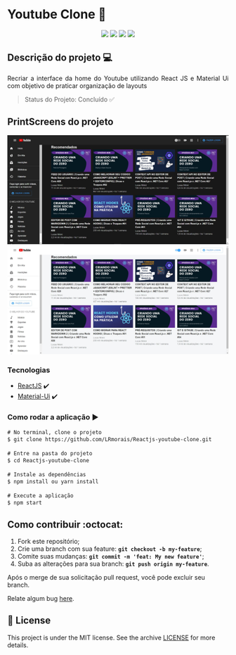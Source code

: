 # Youtube Clone 🎥

<p align="center">
    <img src="https://img.shields.io/static/v1?label=Javascript&message=language&color=yellow&style=for-the-badge&logo=javascript" style="display: inline;"/>
    <img src="https://img.shields.io/static/v1?label=ReactJS&message=framework&color=blue&style=for-the-badge&logo=react" style="display: inline;"/>
    <img src="https://img.shields.io/static/v1?label=Material-UI&message=framework&color=orange&style=for-the-badge&logo=material-ui" style="display: inline;"/>
    <img src="https://img.shields.io/static/v1?label=Youtube&message=clone&color=blue&style=for-the-badge&logo=youtube" style="display: inline;"/>
</p>

##  Descrição do projeto 💻
<p align="justify"> Recriar a interface da home do Youtube utilizando React JS e Material Ui com objetivo de praticar organização de layouts </p>

> Status do Projeto: Concluído ✅

## PrintScreens do projeto
![Dark Theme](https://github.com/LRmorais/Reactjs-youtube-clone/blob/main/public/prtScProject/youtubeDark.JPG?raw=true)
![Light Theme](https://github.com/LRmorais/Reactjs-youtube-clone/blob/main/public/prtScProject/YoutubeLight.JPG?raw=true)


### Tecnologias
- [ReactJS](https://pt-br.reactjs.org/) :heavy_check_mark:
- [Material-Ui](https://material-ui.com/) :heavy_check_mark:


### Como rodar a aplicação :arrow_forward:
```
# No terminal, clone o projeto
$ git clone https://github.com/LRmorais/Reactjs-youtube-clone.git

# Entre na pasta do projeto
$ cd Reactjs-youtube-clone

# Instale as dependências
$ npm install ou yarn install

# Execute a aplicação
$ npm start
```
##  Como contribuir :octocat:
1. Fork este repositório;
2. Crie uma branch com sua feature: **`git checkout -b my-feature`**;
3. Comite suas mudanças: **`git commit -m 'feat: My new feature'`**;
4. Suba as alterações para sua branch: **`git push origin my-feature`**.

Após o merge de sua solicitação pull request, você pode excluir seu branch.

Relate algum bug [here](https://github.com/LRmorais/Reactjs-youtube-clone/issuess).

## 📝 License

This project is under the MIT license. See the archive [LICENSE](https://github.com/LRmorais/Reactjs-youtube-clone/blob/main/LICENSE) for more details.

